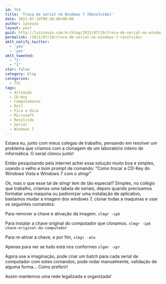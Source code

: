 ```yaml
---
id: 754
title: 'Troca de serial no Windows 7 [Resolvido]'
date: 2011-07-19T09:30:00+00:00
author: lpsouza
layout: post
guid: http://luizsouza.com.br/blog/2011/07/19/troca-de-serial-no-windows-7-resolvido/
permalink: /2011/07/19/troca-de-serial-no-windows-7-resolvido/
aktt_notify_twitter:
  - 'yes'
  - 'yes'
aktt_tweeted:
  - "1"
  - "1"
star: false
category: blog
categories:
  - TIC
tags:
  - Ativação
  - CD-Key
  - Computadores
  - Dell
  - Fica a dica
  - Microsoft
  - Resolvido
  - Serial
  - Windows 7
---
```

Estava eu, junto com meus colegas de trabalho, pensando em resolver um problema que criamos com a clonagem de um laboratório inteiro de informática. O serial clonou junto!

Então pesquisando pela internet achei essa solução muito boa e simples, usando o velho e bom prompt de comando: “Como trocar a CD-Key do Windows Vista e Windows 7 com o slmgr”

Ok, mas o que esse tal de slmgr tem de tão especial? Simples, no colégio que trabalho, criamos uma tabela de seriais, depois quando precisamos formatar uma maquina ou padronizar uma instalação de aplicativo, bastamos mudar a imagem dos windows 7, clonar todas a maquinas e usar os seguintes comandos:

Para remover a chave e ativação da imagem.
`slmgr -upk`  

Para instalar a chave original do computador que clonamos.
`slmgr -ipk chave-original-do-computador`

Para re-ativar a chave, e por fim,
`slmgr -ato`  

Apenas para ver se tudo está nos conformes
`slgmr -xpr`

Agora use a imaginação, pode criar um batch para cada serial de computador com estes comandos, pode rodar manualmente, validação de alguma forma… Como preferir!

Assim mantemos uma rede legalizada e organizada!

